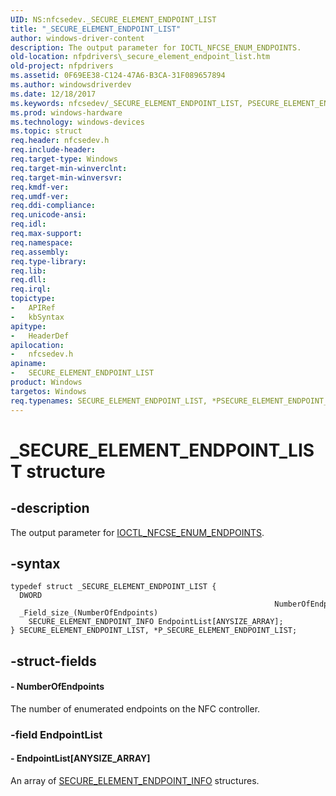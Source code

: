 ```yaml
---
UID: NS:nfcsedev._SECURE_ELEMENT_ENDPOINT_LIST
title: "_SECURE_ELEMENT_ENDPOINT_LIST"
author: windows-driver-content
description: The output parameter for IOCTL_NFCSE_ENUM_ENDPOINTS.
old-location: nfpdrivers\_secure_element_endpoint_list.htm
old-project: nfpdrivers
ms.assetid: 0F69EE38-C124-47A6-B3CA-31F089657894
ms.author: windowsdriverdev
ms.date: 12/18/2017
ms.keywords: nfcsedev/_SECURE_ELEMENT_ENDPOINT_LIST, PSECURE_ELEMENT_ENDPOINT_LIST, P_SECURE_ELEMENT_ENDPOINT_LIST, P_SECURE_ELEMENT_ENDPOINT_LIST structure pointer [Near-Field Proximity Drivers], *PSECURE_ELEMENT_ENDPOINT_LIST, SECURE_ELEMENT_ENDPOINT_LIST, nfpdrivers._secure_element_endpoint_list, SECURE_ELEMENT_ENDPOINT_LIST structure [Near-Field Proximity Drivers], nfcsedev/P_SECURE_ELEMENT_ENDPOINT_LIST, _SECURE_ELEMENT_ENDPOINT_LIST
ms.prod: windows-hardware
ms.technology: windows-devices
ms.topic: struct
req.header: nfcsedev.h
req.include-header: 
req.target-type: Windows
req.target-min-winverclnt: 
req.target-min-winversvr: 
req.kmdf-ver: 
req.umdf-ver: 
req.ddi-compliance: 
req.unicode-ansi: 
req.idl: 
req.max-support: 
req.namespace: 
req.assembly: 
req.type-library: 
req.lib: 
req.dll: 
req.irql: 
topictype:
-	APIRef
-	kbSyntax
apitype:
-	HeaderDef
apilocation:
-	nfcsedev.h
apiname:
-	SECURE_ELEMENT_ENDPOINT_LIST
product: Windows
targetos: Windows
req.typenames: SECURE_ELEMENT_ENDPOINT_LIST, *PSECURE_ELEMENT_ENDPOINT_LIST
---
```


# _SECURE_ELEMENT_ENDPOINT_LIST structure


## -description


The output parameter for <a href="..\nfcsedev\ni-nfcsedev-ioctl_nfcse_enum_endpoints.md">IOCTL_NFCSE_ENUM_ENDPOINTS</a>.


## -syntax


````
typedef struct _SECURE_ELEMENT_ENDPOINT_LIST {
  DWORD                                                            NumberOfEndpoints;
  _Field_size_(NumberOfEndpoints)
    SECURE_ELEMENT_ENDPOINT_INFO EndpointList[ANYSIZE_ARRAY];
} SECURE_ELEMENT_ENDPOINT_LIST, *P_SECURE_ELEMENT_ENDPOINT_LIST;
````


## -struct-fields




#### - NumberOfEndpoints

The number of enumerated endpoints on the NFC controller.


### -field EndpointList

 



#### - EndpointList[ANYSIZE_ARRAY]

An array of <a href="..\nfcsedev\ns-nfcsedev-_secure_element_endpoint_info.md">SECURE_ELEMENT_ENDPOINT_INFO</a> structures.

